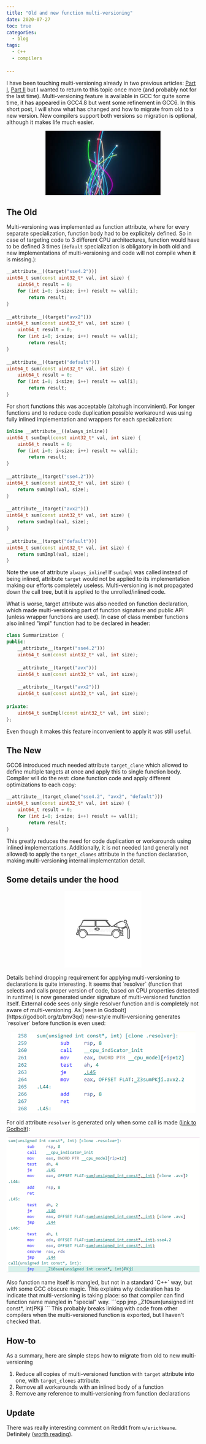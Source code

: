 ```yaml
---
title: "Old and new function multi-versioning"
date: 2020-07-27
toc: true
categories:
  - blog
tags:
  - C++
  - compilers
  
---
```


I have been touching multi-versioning already in two previous articles: [Part I](/blog/multi-versioning-problem/), [Part II](/blog/multi-versioning-problem-part2/) but I wanted to return to this topic once more (and probably not for the last time).
Multi-versioning feature is available in GCC for quite some time, it has appeared in GCC4.8 but went some refinement in GCC6. In this short post, I will show what has changed and how to migrate from old to a new version. New compilers support both versions so migration is optional, although it makes life much easier.

<p align="center">
<img src="/assets/images/2020-07-27-migrating-multiversioning/multi-path-fibers.jpeg">
</p>

## The Old
Multi-versioning was implemented as function attribute, where for every separate specialization, function body had to be explicitely defined. So in case of targeting code to 3 different CPU architectures, function would have to be defined 3 times (`default` specialization is obligatory in both old and new implementations of multi-versioning and code will not compile when it is missing.):
```cpp
__attribute__((target("sse4.2")))
uint64_t sum(const uint32_t* val, int size) {
    uint64_t result = 0;
    for (int i=0; i<size; i++) result += val[i];
        return result;
}

__attribute__((target("avx2")))
uint64_t sum(const uint32_t* val, int size) {
    uint64_t result = 0;
    for (int i=0; i<size; i++) result += val[i];
        return result;
}

__attribute__((target("default")))
uint64_t sum(const uint32_t* val, int size) {
    uint64_t result = 0;
    for (int i=0; i<size; i++) result += val[i];
        return result;
}
```

For short functions this was acceptable (altohugh inconvinient). For longer functions and to reduce code duplication possible workaround was using fully inlined implementation and wrappers for each specialization:
```cpp
inline __attribute__((always_inline))
uint64_t sumImpl(const uint32_t* val, int size) {
    uint64_t result = 0;
    for (int i=0; i<size; i++) result += val[i];
        return result;
}

__attribute__(target("sse4.2")))
uint64_t sum(const uint32_t* val, int size) {
    return sumImpl(val, size);
}

__attribute__(target("avx2")))
uint64_t sum(const uint32_t* val, int size) {
    return sumImpl(val, size);
}

__attribute__(target("default")))
uint64_t sum(const uint32_t* val, int size) {
    return sumImpl(val, size);
}
```

Note the use of attribute `always_inline`! If `sumImpl` was called instead of being inlined, attribute `target` would not be applied to its implementation making our efforts completely useless. Multi-versioning is not propagated down the call tree, but it is applied to the unrolled/inlined code.

What is worse, target attribute was also needed on function declaration, which made multi-versioning part of function signature and public API (unless wrapper functions are used). In case of class member functions also inlined "impl" function had to be declared in header:
```cpp
class Summarization {
public:
    __attribute__(target("sse4.2")))
    uint64_t sum(const uint32_t* val, int size);

    __attribute__(target("avx")))
    uint64_t sum(const uint32_t* val, int size);

    __attribute__(target("avx2")))
    uint64_t sum(const uint32_t* val, int size);

private:
    uint64_t sumImpl(const uint32_t* val, int size);
};
```

Even though it makes this feature inconvenient to apply it was still useful.

## The New
GCC6 introduced much needed attribute `target_clone` which allowed to define multiple targets at once and apply this to single function body. Compiler will do the rest: clone function code and apply different optimizations to each copy:
```cpp
__attribute__(target_clone("sse4.2", "avx2", "default")))
uint64_t sum(const uint32_t* val, int size) {
    uint64_t result = 0;
    for (int i=0; i<size; i++) result += val[i];
        return result;
}
```

This greatly reduces the need for code duplication or workarounds using inlined implementations. Additionally, it is not needed (and generally not allowed) to apply the `target_clones` attribute in the function declaration, making multi-versioning internal implementation detail.

## Some details under the hood
<p align="center">
<img src="/assets/images/2020-07-27-migrating-multiversioning/under_the_hood.jpg" width="200">
</p>
Details behind dropping requirement for applying multi-versioning to declarations is quite interesting. It seems that `resolver` (function that selects and calls proper version of code, based on CPU properties detected in runtime) is now generated under signature of multi-versioned function itself. External code sees only single resolver function and is completely not aware of multi-versioning. As [seen in Godbolt](https://godbolt.org/z/bnv3qd) new-style multi-versioning generates `resolver` before function is even used:
<p align="center">
<img src="/assets/images/2020-07-27-migrating-multiversioning/godbold_new.png">
</p>

For old attribute `resolver` is generated only when some call is made ([link to Godbolt](https://godbolt.org/z/nEGqzT)):
<p align="center">
<img src="/assets/images/2020-07-27-migrating-multiversioning/godbold_old.png">
</p>
Also function name itself is mangled, but not in a standard `C++` way, but with some GCC obscure magic. This explains why declaration has to indicate that multi-versioning is taking place: so that compiler can find function name mangled in "special" way.
```cpp
jmp     _Z10sum(unsigned int const*, int)PKji
```
This probably breaks linking with code from other compilers when the multi-versioned function is exported, but I haven't checked that.

## How-to
As a summary, here are simple steps how to migrate from old to new multi-versioning
1. Reduce all copies of multi-versioned function with `target` attribute into one, with `target_clones` attribute.
2. Remove all workarounds with an inlined body of a function
3. Remove any reference to multi-versioning from function declarations

## Update
There was really interesting comment on Reddit from `u/erichkeane`. Definitely ([worth reading](https://www.reddit.com/r/cpp/comments/hyfhy3/differences_between_old_pre_gcc6_and_newstyle/fzcw2hh?utm_source=share&utm_medium=web2x)).

